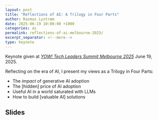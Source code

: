 ```yaml
---
layout: post
title: "Reflections of AI: A Trilogy in Four Parts"
author: Rasmus Lystrøm
date: 2025-06-19 10:00:00 +1000
categories: ai
permalink: reflections-of-ai-melbourne-2025/
excerpt_separator: <!--more-->
type: keynote
---
```


Keynote given at [*YOW! Tech Leaders Summit Melbourne 2025*](https://yowcon.com/tech-leaders-melbourne-2025) June 19, 2025.

Reflecting on the era of AI, I present my views as a Trilogy in Four Parts:

- The *impact* of generative AI adoption
- The [hidden] price of AI adoption
- Useful AI in a world saturated with LLMs
- How to build [valuable AI] solutions

 <!--more-->

## Slides

<script></script>
